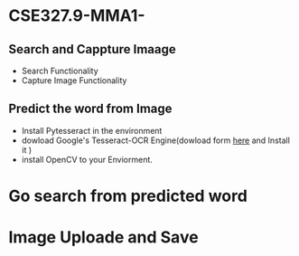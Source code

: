 # CSE327.9-MMA1-

## Search and Cappture Imaage
* Search Functionality
* Capture Image Functionality
 
## Predict the word from Image 
* Install Pytesseract in the environment 
* dowload Google's Tesseract-OCR Engine(dowload form [here](https://github.com/UB-Mannheim/tesseract/wiki) and Install it )
* install OpenCV to your Enviorment.
# Go search from predicted word
# Image Uploade and Save